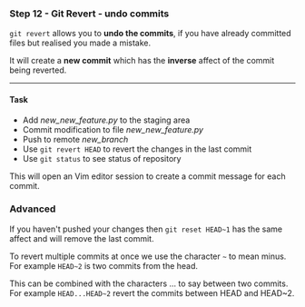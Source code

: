 ### Step 12 - Git Revert - undo commits

`git revert` allows you to **undo the commits**, if you have already committed files but realised you made a mistake.

It will create a **new commit** which has the **inverse** affect of the commit being reverted.

---

#### Task

- Add *new_new_feature.py* to the staging area
- Commit modification to file *new_new_feature.py*
- Push to remote *new_branch*
- Use `git revert HEAD` to revert the changes in the last commit
- Use `git status` to see status of repository

This will open an Vim editor session to create a commit message for each commit.


### Advanced

If you haven't pushed your changes then `git reset HEAD~1` has the same affect and will remove the last commit.

To revert multiple commits at once we use the character `~` to mean minus. For example `HEAD~2` is two commits from the head.
 
This can be combined with the characters ... to say between two commits. For example `HEAD...HEAD~2` revert the commits between HEAD and HEAD~2.
